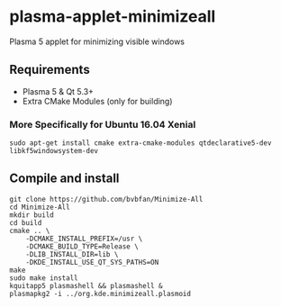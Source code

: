# plasma-applet-minimizeall
Plasma 5 applet for minimizing visible windows

## Requirements
* Plasma 5 & Qt 5.3+
* Extra CMake Modules (only for building)

### More Specifically for Ubuntu 16.04 Xenial
```
sudo apt-get install cmake extra-cmake-modules qtdeclarative5-dev libkf5windowsystem-dev
```

## Compile and install
```
git clone https://github.com/bvbfan/Minimize-All
cd Minimize-All
mkdir build
cd build
cmake .. \
    -DCMAKE_INSTALL_PREFIX=/usr \
    -DCMAKE_BUILD_TYPE=Release \
    -DLIB_INSTALL_DIR=lib \
    -DKDE_INSTALL_USE_QT_SYS_PATHS=ON
make
sudo make install
kquitapp5 plasmashell && plasmashell &
plasmapkg2 -i ../org.kde.minimizeall.plasmoid
